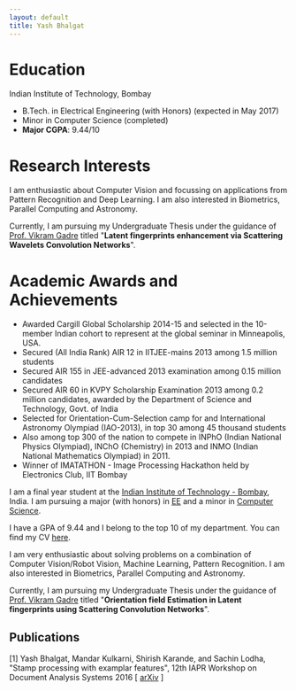 ```yaml
---
layout: default
title: Yash Bhalgat
---
```


# **Education**

Indian Institute of Technology, Bombay
  - B.Tech. in Electrical Engineering (with Honors) (expected in May 2017)
  - Minor in Computer Science (completed)
  - **Major CGPA**: 9.44/10

# **Research Interests**

I am enthusiastic about Computer Vision and focussing on applications from Pattern Recognition and Deep Learning. I am also interested in Biometrics, Parallel Computing and Astronomy.

Currently, I am pursuing my Undergraduate Thesis under the guidance of [Prof. Vikram Gadre](https://www.ee.iitb.ac.in/wiki/faculty/vmgadre) titled "**Latent fingerprints enhancement via Scattering Wavelets Convolution Networks**".

# **Academic Awards and Achievements**

* Awarded Cargill Global Scholarship 2014-15 and selected in the 10-member Indian cohort to represent at the global seminar in Minneapolis, USA.
* Secured (All India Rank) AIR 12 in IITJEE-mains 2013 among 1.5 million students
* Secured AIR 155 in JEE-advanced 2013 examination among 0.15 million candidates
* Secured AIR 60 in KVPY Scholarship Examination 2013 among 0.2 million candidates, awarded by the Department of Science and Technology, Govt. of India
* Selected for Orientation-Cum-Selection camp for and International Astronomy Olympiad (IAO-2013), in top 30 among 45 thousand students
* Also among top 300 of the nation to compete in INPhO (Indian National Physics Olympiad), INChO (Chemistry) in 2013 and INMO (Indian National Mathematics Olympiad) in 2011.
* Winner of IMATATHON - Image Processing Hackathon held by Electronics Club, IIT Bombay

I am a final year student at the [Indian Institute of Technology - Bombay](https://www.iitb.ac.in), India. I am pursuing a major (with honors) in [EE](https://www.ee.iitb.ac.in) and a minor in [Computer Science](https://www.cse.iitb.ac.in).

I have a GPA of 9.44 and I belong to the top 10 of my department. You can find my CV [here](https://yashbhalgat.github.io/CV_YashBhalgat.pdf).

I am very enthusiastic about solving problems on a combination of Computer Vision/Robot Vision, Machine Learning, Pattern Recognition. I am also interested in Biometrics, Parallel Computing and Astronomy.

Currently, I am pursuing my Undergraduate Thesis under the guidance of [Prof. Vikram Gadre](https://www.ee.iitb.ac.in/wiki/faculty/vmgadre) titled "**Orientation field Estimation in Latent fingerprints using Scattering Convolution Networks**".


## Publications

[1] Yash Bhalgat, Mandar Kulkarni, Shirish Karande, and Sachin Lodha, "Stamp processing with examplar features", 12th IAPR Workshop on Document Analysis Systems 2016 [ [arXiv](https://arxiv.org/abs/1609.05001) ]
